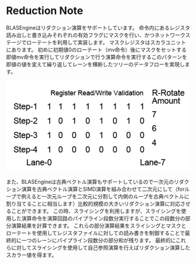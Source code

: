 # Reduction Note

BLASEngineはリダクション演算をサポートしています。
命令内にあるレジスタ読み出しと書き込みそれぞれの有効フラグにマスクを行い、かつネットワークステージでローテートを利用して実装します。
マスクレジスタはスカラユニットにあります。
初めに初期値0のローテート（mv命令）後にマスクをセットする即値mv命令を実行してリダクションで行う演算命令を実行するこのパターンを即値の値を変えて繰り返してレーンを横断したツリーのデータフローを実現します。


<div align="center">
  <img src="https://github.com/IAMAl/BLASEngine/blob/main/notes/ExecConcept/figures/Reduction.png"
       alt="Reduction"
       title="Reduction Control on BLASEngine"
       width="550px"
  />
</div>


また、BLASEngineは古典ベクトル演算もサポートしているので一次元のリダクション演算を古典ベクトル演算とSIMD演算を組み合わせて二次元にして（forループで例えると一次元ループを二次元に分割して内側のループを古典ベクトルに割り当てることに相当します）比較的規模の大きいリダクション演算に対応させることができます。
この時、スライシングを利用しますが、スライシングを使用した演算命令を演算回路のパイプライン段数分実行することでこの段数分の部分演算結果を計算できます。
これらの部分演算結果をスライシングとマスクとローテートを使用してレジスタファイルに対しての読み書きを制御することで最終的に一つのレーンにパイプライン段数分の部分和が残ります。
最終的にこれらに対してスライシングを使用して自己参照演算を行えばリダクション演算したスカラー値を得ます。